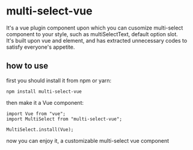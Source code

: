 # multi-select-vue

It's a vue plugin component upon which you can cusomize multi-select component to your style, such as multiSelectText, default option slot.  
It's built upon vue and element, and has extracted unnecessary codes to satisfy everyone's appetite.

## how to use

first you should install it from npm or yarn:
```
npm install multi-select-vue
```
then make it a Vue component:
```
import Vue from "vue";
import MultiSelect from "multi-select-vue";

MultiSelect.install(Vue);
```
now you can enjoy it, a customizable multi-select vue component